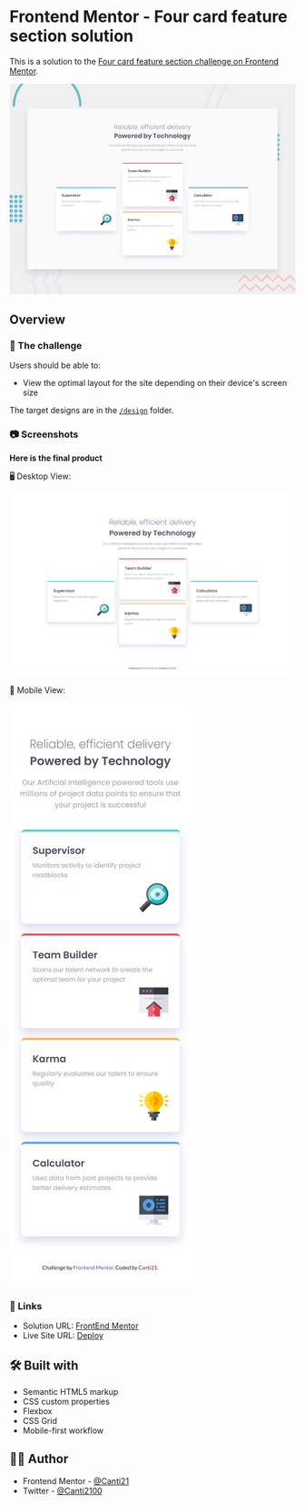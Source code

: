 # Frontend Mentor - Four card feature section solution

This is a solution to the [Four card feature section challenge on Frontend Mentor](https://www.frontendmentor.io/challenges/four-card-feature-section-weK1eFYK). 

![Design preview for the Four card feature section coding challenge](./design/desktop-preview.jpg)

## Overview

### 🎯 The challenge

Users should be able to:

- View the optimal layout for the site depending on their device's screen size

The target designs are in the [`/design`](./design/) folder.

### 📷 Screenshots

**Here is the final product**

🖥️ Desktop View:

![](./screenshots/desktop-view.png)

📱 Mobile View:

![](./screenshots/mobile-view.png)

### 🔗 Links

- Solution URL: [FrontEnd Mentor]()
- Live Site URL: [Deploy]()

## 🛠 Built with

- Semantic HTML5 markup
- CSS custom properties
- Flexbox
- CSS Grid
- Mobile-first workflow

## 🐱‍👤 Author

- Frontend Mentor - [@Canti21](https://www.frontendmentor.io/profile/Canti21)
- Twitter - [@Canti2100](https://www.twitter.com/Canti2100)